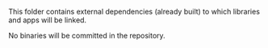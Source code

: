 This folder contains external dependencies (already built) to which libraries and apps will be linked.

No binaries will be committed in the repository.


